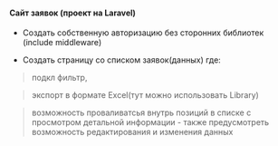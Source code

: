 

#### Сайт заявок (проект на Laravel)

- Создать собственную авторизацию без сторонних библиотек (include middleware)

- Создать страницу со списком заявок(данных) где: 
> подкл фильтр, 

> экспорт в формате Excel(тут можно использовать Library) 

> возможность проваливатсья внутрь позиций в списке 
c просмотром детальной информации - также предусмотреть возможность редактирования и изменения данных

